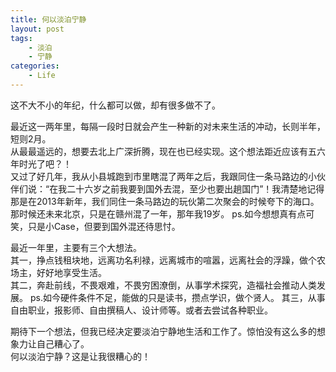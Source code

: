 ```yaml
---
title: 何以淡泊宁静
layout: post
tags:
    - 淡泊
    - 宁静
categories:
    - Life
---
```


这不大不小的年纪，什么都可以做，却有很多做不了。

最近这一两年里，每隔一段时日就会产生一种新的对未来生活的冲动，长则半年，短则2月。    
从最最遥远的，想要去北上广深折腾，现在也已经实现。这个想法距近应该有五六年时光了吧？！    
又过了好几年，我从小县城跑到市里瞎混了两年之后，我跟同住一条马路边的小伙伴们说：“在我二十六岁之前我要到国外去混，至少也要出趟国门”！我清楚地记得那是在2013年新年，我们同住一条马路边的玩伙第二次聚会的时候夸下的海口。那时候还未来北京，只是在赣州混了一年，那年我19岁。 ps.如今想想真有点可笑，只是小Case，但要到国外混还待思忖。    

最近一年里，主要有三个大想法。   
其一，挣点钱租块地，远离功名利禄，远离城市的喧嚣，远离社会的浮躁，做个农场主，好好地享受生活。    
其二，奔赴前线，不畏艰难，不畏穷困潦倒，从事学术探究，造福社会推动人类发展。  ps.如今硬件条件不足，能做的只是读书，攒点学识，做个贤人。
其三，从事自由职业，报影师、自由撰稿人、设计师等。或者去尝试各种职业。

期待下一个想法，但我已经决定要淡泊宁静地生活和工作了。惊怕没有这么多的想象力让自己糟心了。    
何以淡泊宁静？这是让我很糟心的！